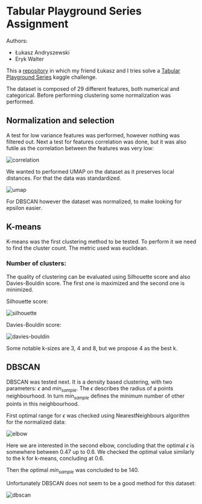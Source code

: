 # Tabular Playground Series Assignment

Authors:
- Łukasz Andryszewski
- Eryk Walter

This a [repository](https://github.com/ErykWalter/tabular-playground-series) in which my friend Łukasz and I tries solve a [Tabular Playground Series](https://www.kaggle.com/competitions/tabular-playground-series-jul-2022/overview) kaggle challenge.

The dataset is composed of 29 different features, both numerical and categorical.
Before performing clustering some normalization was performed.

## Normalization and selection

A test for low variance features was performed, however nothing was filtered out.
Next a test for features correlation was done, but it was also futile as the correlation between the features was very low:

![correlation](https://github.com/ErykWalter/tabular-playground-series/assets/107052397/a5288b0d-b980-418e-8836-20f4443c4583)

We wanted to performed UMAP on the dataset as it preserves local distances. For that the data was standardized.

![umap](https://github.com/ErykWalter/tabular-playground-series/assets/107052397/8e82ec53-78cc-45fe-8784-83b70184ef64)

For DBSCAN however the dataset was normalized, to make looking for epsilon easier.

## K-means

K-means was the first clustering method to be tested. To perform it we need to find the cluster count. The metric used was euclidean.

### Number of clusters:

The quality of clustering can be evaluated using Silhouette score and also Davies-Bouldin score. The first one is maximized and the second one is minimized.

Silhouette score:

![silhouette](https://github.com/ErykWalter/tabular-playground-series/assets/107052397/5d1d5f0d-3840-4aca-9265-8f40c78c2ae5)

Davies-Bouldin score:

![davies-bouldin](https://github.com/ErykWalter/tabular-playground-series/assets/107052397/5bdd26e1-187c-4cee-b210-311f3027afa4)

Some notable k-sizes are 3, 4 and 8, but we propose 4 as the best k.

## DBSCAN

DBSCAN was tested next. It is a density based clustering, with two parameters: $\epsilon$ and $min_{sample}$. The $\epsilon$ describes the radius of a points neighbourhood. In turn $min_{sample}$ defines the minimum number of other points in this neighbourhood.

First optimal range for $\epsilon$ was checked using NearestNeighbours algorithm for the normalized data:

![elbow](https://github.com/ErykWalter/tabular-playground-series/assets/107052397/0efb02f2-38af-4b34-8a47-fe4fde2dd05c)

Here we are interested in the second elbow, concluding that the optimal $\epsilon$ is somewhere between 0.47 up to 0.6. We checked the optimal value similarly to the k for k-means, concluding at 0.6.

Then the optimal $min_{sample}$ was concluded to be 140.

Unfortunately DBSCAN does not seem to be a good method for this dataset:

![dbscan](https://github.com/ErykWalter/tabular-playground-series/assets/107052397/5edba5c6-c071-4f61-a4ce-e6ce815f0d00)


